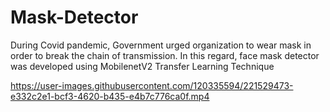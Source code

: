 # Mask-Detector
During Covid pandemic, Government urged organization to wear mask in order to break the chain of transmission. In this regard, face mask detector was developed using MobilenetV2 Transfer Learning Technique

https://user-images.githubusercontent.com/120335594/221529473-e332c2e1-bcf3-4620-b435-e4b7c776ca0f.mp4
